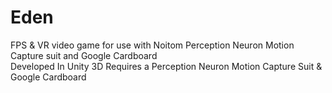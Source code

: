 # Eden
FPS &amp; VR video game for use with Noitom Perception Neuron Motion Capture suit and Google Cardboard\
Developed In Unity 3D 
Requires a Perception Neuron Motion Capture Suit & Google Cardboard
